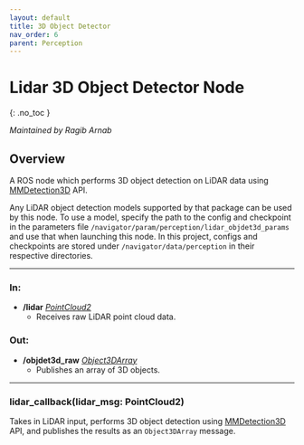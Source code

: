```yaml
---
layout: default
title: 3D Object Detector
nav_order: 6
parent: Perception
---
```


# Lidar 3D Object Detector Node
{: .no_toc }

*Maintained by Ragib Arnab*

## Overview
A ROS node which performs 3D object detection on LiDAR data using [MMDetection3D](https://github.com/open-mmlab/mmdetection3d) API. 

Any LiDAR object detection models supported by that package can be used by this node. To use a model, specify the path to the config and checkpoint in the parameters file `/navigator/param/perception/lidar_objdet3d_params` and use that when launching this node. In this project, configs and checkpoints are stored under `/navigator/data/perception` in their respective directories.

---

### In:

- **/lidar** [*PointCloud2*](https://docs.ros2.org/latest/api/sensor_msgs/msg/PointCloud.html)
  - Receives raw LiDAR point cloud data.


### Out:

- **/objdet3d_raw** [*Object3DArray*](../messages.md#object3darray)
  - Publishes an array of 3D objects.

---

### lidar_callback(lidar_msg: PointCloud2)
Takes in LiDAR input, performs 3D object detection using [MMDetection3D](https://github.com/open-mmlab/mmdetection3d) API, and publishes the results as an `Object3DArray` message.
